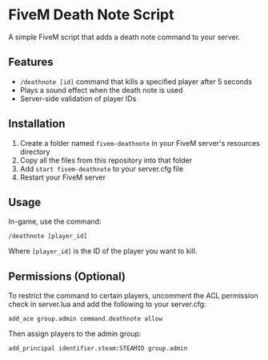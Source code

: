 # FiveM Death Note Script

A simple FiveM script that adds a death note command to your server.

## Features

- `/deathnote [id]` command that kills a specified player after 5 seconds
- Plays a sound effect when the death note is used
- Server-side validation of player IDs

## Installation

1. Create a folder named `fivem-deathnote` in your FiveM server's resources directory
2. Copy all the files from this repository into that folder
3. Add `start fivem-deathnote` to your server.cfg file
4. Restart your FiveM server

## Usage

In-game, use the command:
```
/deathnote [player_id]
```

Where `[player_id]` is the ID of the player you want to kill.

## Permissions (Optional)

To restrict the command to certain players, uncomment the ACL permission check in server.lua and add the following to your server.cfg:

```
add_ace group.admin command.deathnote allow
```

Then assign players to the admin group:

```
add_principal identifier.steam:STEAMID group.admin
```
